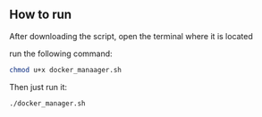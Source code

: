 ## How to run
After downloading the script, open the terminal where it is located

run the following command:
```bash
chmod u+x docker_manaager.sh
```

Then just run it:
```bash
./docker_manager.sh
```